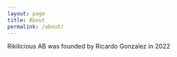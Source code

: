 ```yaml
---
layout: page
title: About
permalink: /about/
---
```


Rikilicious AB was founded by Ricardo Gonzalez in 2022